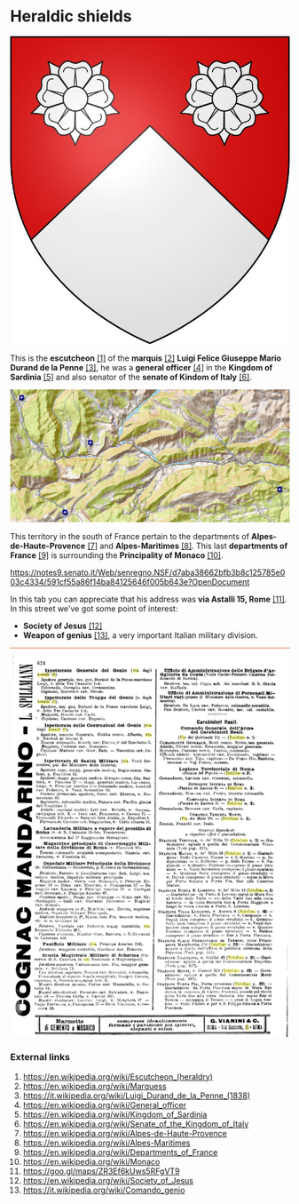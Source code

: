 # Heraldic shields

![Durand de la Penne](../Images/81207908_10221833008156953_4700509236348583936_n.jpg)

This is the **escutcheon** [[1]](https://en.wikipedia.org/wiki/Escutcheon_(heraldry)) of the **marquis** [[2]](https://en.wikipedia.org/wiki/Marquess) **Luigi Felice Giuseppe Mario Durand de la Penne** [[3]](https://it.wikipedia.org/wiki/Luigi_Durand_de_la_Penne_(1838)), he was a **general officer** [[4]](https://en.wikipedia.org/wiki/General_officer) in the **Kingdom of Sardinia** [[5]](https://en.wikipedia.org/wiki/Kingdom_of_Sardinia) and also senator of the **senate of Kindom of Italy** [[6]](https://en.wikipedia.org/wiki/Senate_of_the_Kingdom_of_Italy).

![Marquisate](../Images/marchesedelapenne.jpg)

This territory in the south of France pertain to the departments of **Alpes-de-Haute-Provence** [[7]](https://en.wikipedia.org/wiki/Alpes-de-Haute-Provence) and **Alpes-Maritimes** [[8]](https://en.wikipedia.org/wiki/Alpes-Maritimes). This last **departments of France** [[9]](https://en.wikipedia.org/wiki/Departments_of_France) is surrounding the **Principality of Monaco** [[10]](https://en.wikipedia.org/wiki/Monaco).

https://notes9.senato.it/Web/senregno.NSF/d7aba38662bfb3b8c125785e003c4334/591cf55a86f14ba84125646f005b643e?OpenDocument

In this tab you can appreciate that his address was **via Astalli 15, Rome** [[11]](https://goo.gl/maps/ZR3Ef6kUws5RFgVT9). In this street we've got some point of interest:

- **Society of Jesus** [[12]](https://en.wikipedia.org/wiki/Society_of_Jesus)
- **Weapon of genius** [[13]](https://it.wikipedia.org/wiki/Comando_genio), a very important Italian military division.

![via Astalli 15](../Images/astalli1.png)

### External links

1. https://en.wikipedia.org/wiki/Escutcheon_(heraldry)
2. https://en.wikipedia.org/wiki/Marquess
3. https://it.wikipedia.org/wiki/Luigi_Durand_de_la_Penne_(1838)
4. https://en.wikipedia.org/wiki/General_officer
5. https://en.wikipedia.org/wiki/Kingdom_of_Sardinia
6. https://en.wikipedia.org/wiki/Senate_of_the_Kingdom_of_Italy
7. https://en.wikipedia.org/wiki/Alpes-de-Haute-Provence
8. https://en.wikipedia.org/wiki/Alpes-Maritimes
9. https://en.wikipedia.org/wiki/Departments_of_France
10. https://en.wikipedia.org/wiki/Monaco
11. https://goo.gl/maps/ZR3Ef6kUws5RFgVT9
12. https://en.wikipedia.org/wiki/Society_of_Jesus
13. https://it.wikipedia.org/wiki/Comando_genio

